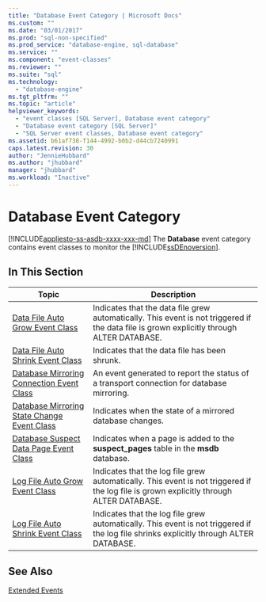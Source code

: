 ```yaml
---
title: "Database Event Category | Microsoft Docs"
ms.custom: ""
ms.date: "03/01/2017"
ms.prod: "sql-non-specified"
ms.prod_service: "database-engine, sql-database"
ms.service: ""
ms.component: "event-classes"
ms.reviewer: ""
ms.suite: "sql"
ms.technology: 
  - "database-engine"
ms.tgt_pltfrm: ""
ms.topic: "article"
helpviewer_keywords: 
  - "event classes [SQL Server], Database event category"
  - "Database event category [SQL Server]"
  - "SQL Server event classes, Database event category"
ms.assetid: b61af738-f144-4992-b0b2-d44cb7240991
caps.latest.revision: 30
author: "JennieHubbard"
ms.author: "jhubbard"
manager: "jhubbard"
ms.workload: "Inactive"
---
```

# Database Event Category
[!INCLUDE[appliesto-ss-asdb-xxxx-xxx-md](../../includes/appliesto-ss-asdb-xxxx-xxx-md.md)]
  The **Database** event category contains event classes to monitor the [!INCLUDE[ssDEnoversion](../../includes/ssdenoversion-md.md)].  
  
## In This Section  
  
|Topic|Description|  
|-----------|-----------------|  
|[Data File Auto Grow Event Class](../../relational-databases/event-classes/data-file-auto-grow-event-class.md)|Indicates that the data file grew automatically. This event is not triggered if the data file is grown explicitly through ALTER DATABASE.|  
|[Data File Auto Shrink Event Class](../../relational-databases/event-classes/data-file-auto-shrink-event-class.md)|Indicates that the data file has been shrunk.|  
|[Database Mirroring Connection Event Class](../../relational-databases/event-classes/database-mirroring-connection-event-class.md)|An event generated to report the status of a transport connection for database mirroring.|  
|[Database Mirroring State Change Event Class](../../relational-databases/event-classes/database-mirroring-state-change-event-class.md)|Indicates when the state of a mirrored database changes.|  
|[Database Suspect Data Page Event Class](../../relational-databases/event-classes/database-suspect-data-page-event-class.md)|Indicates when a page is added to the **suspect_pages** table in the **msdb** database.|  
|[Log File Auto Grow Event Class](../../relational-databases/event-classes/log-file-auto-grow-event-class.md)|Indicates that the log file grew automatically. This event is not triggered if the log file is grown explicitly through ALTER DATABASE.|  
|[Log File Auto Shrink Event Class](../../relational-databases/event-classes/log-file-auto-shrink-event-class.md)|Indicates that the log file grew automatically. This event is not triggered if the log file shrinks explicitly through ALTER DATABASE.|  
  
## See Also  
 [Extended Events](../../relational-databases/extended-events/extended-events.md)  
  
  
